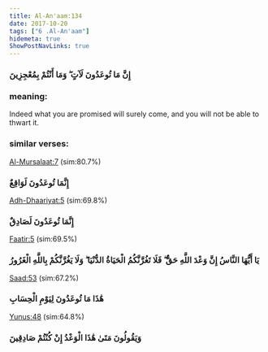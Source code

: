 ```yaml
---
title: Al-An'aam:134
date: 2017-10-20
tags: ["6 .Al-An'aam"]
hidemeta: true 
ShowPostNavLinks: true 
---
```

### إِنَّ مَا تُوعَدُونَ لَآتٍ ۖ وَمَا أَنْتُمْ بِمُعْجِزِينَ
### meaning: 
Indeed what you are promised will surely come, and you will not be able to thwart it.
### similar verses: 

[Al-Mursalaat:7](/77/7) (sim:80.7%)

### إِنَّمَا تُوعَدُونَ لَوَاقِعٌ

[Adh-Dhaariyat:5](/51/5) (sim:69.8%)

### إِنَّمَا تُوعَدُونَ لَصَادِقٌ

[Faatir:5](/35/5) (sim:69.5%)

### يَا أَيُّهَا النَّاسُ إِنَّ وَعْدَ اللَّهِ حَقٌّ ۖ فَلَا تَغُرَّنَّكُمُ الْحَيَاةُ الدُّنْيَا ۖ وَلَا يَغُرَّنَّكُمْ بِاللَّهِ الْغَرُورُ

[Saad:53](/38/53) (sim:67.2%)

### هَٰذَا مَا تُوعَدُونَ لِيَوْمِ الْحِسَابِ

[Yunus:48](/10/48) (sim:64.8%)

### وَيَقُولُونَ مَتَىٰ هَٰذَا الْوَعْدُ إِنْ كُنْتُمْ صَادِقِينَ
